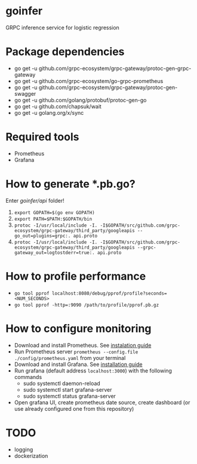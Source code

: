 # goinfer

GRPC inference service for logistic regression

# Package dependencies
 - go get -u github.com/grpc-ecosystem/grpc-gateway/protoc-gen-grpc-gateway
 - go get -u github.com/grpc-ecosystem/go-grpc-prometheus
 - go get -u github.com/grpc-ecosystem/grpc-gateway/protoc-gen-swagger
 - go get -u github.com/golang/protobuf/protoc-gen-go
 - go get -u github.com/chapsuk/wait
 - go get -u golang.org/x/sync

# Required tools
 - Prometheus
 - Grafana

# How to generate *.pb.go? 

Enter *goinfer/api* folder!

1) `export GOPATH=$(go env GOPATH)`
2) `export PATH=$PATH:$GOPATH/bin`
3) `protoc -I/usr/local/include -I. -I$GOPATH/src/github.com/grpc-ecosystem/grpc-gateway/third_party/googleapis --go_out=plugins=grpc:. api.proto`
4) `protoc -I/usr/local/include -I. -I$GOPATH/src/github.com/grpc-ecosystem/grpc-gateway/third_party/googleapis --grpc-gateway_out=logtostderr=true:. api.proto`


# How to profile performance

 - `go tool pprof localhost:8080/debug/pprof/profile?seconds=<NUM_SECONDS>`
 - `go tool pprof -http=:9090 /path/to/profile/pprof.pb.gz`

# How to configure monitoring
 - Download and install Prometheus. See [instalation guide](https://prometheus.io/docs/prometheus/latest/getting_started/) 
 - Run Prometheus server `prometheus --config.file ./config/prometheus.yaml` from your terminal
 - Download and install Grafana. See [installation guide](https://grafana.com/docs/grafana/latest/guides/getting_started/)
 - Run grafana (default address `localhost:3000`) with the following commands
   - sudo systemctl daemon-reload
   - sudo systemctl start grafana-server
   - sudo systemctl status grafana-server
 - Open grafana UI, create prometheus date source, create dashboard (or use already configured one from this repository)
 
# TODO
 - logging
 - dockerization
